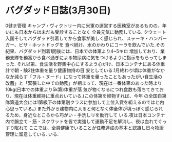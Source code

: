 # バグダッド日誌(3月30日)

0健ま管理
キャンプ・ヴィクトリー内に米軍の運営する医務室があるものの、年いにも日本からは未だも受診することなく
全員元気に動務している.
クウェート入国そしてバグダッド引着してから食事が美しく感じられ、ステーキ・ハンパーガー、ビサ・ホットドッグを
食べ続け、水のかわりにコーラを飲んでいた.その紀果、バグダッド到着1間後には、日本での体第より4~5キロ
増加しており、業務支隊を務富から食べ通ぎによる物尿病に気をつけるように指示をもらってしまった.
それ以第、食生活を野集中心にするよう心がけ、日本コンテナにある体重計で朝・験2住体重を量り健康物持の目
安としている.1月終わり頃は体重がなかなか減らす「フル・ヌード」になって体重を量ったこともあったがい食生活の
改蓄」と「緊張した中での動務」が相まって、現在は一番体第のあった時より10kg(日本での体重より5k第)体重が落
気が物くなるにつれ食数も落ちてきており、現在は体重維持に重点おいている.(この体第を維物すれば、今年
の全国自第隊第道大会には1第級下の体第別クラスに参加して上位入賞を組えるのではと内心思っている。)
また外から建物内に入ると何となく体全体が境っぽく感じられるため、身近なところから巧がい・手洗しリを動行して
いる.夜は日本コンテナ内で腕立て・筋・スクワットを皆で実強して運動不足を解消し、夜は血れてぐっすり眠れて
ここでは、全員健康でいることが任務達成の基本と認識し日々物康管理に留意している.
いる.
